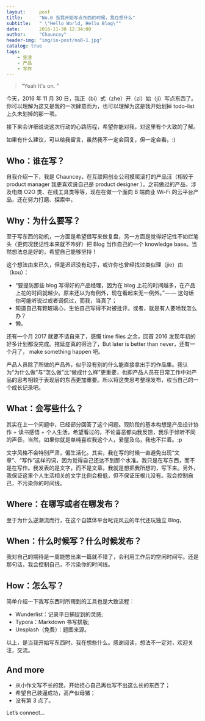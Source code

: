 ```yaml
---
layout:     post
title:      "No.0 当我开始写点东西的时候，我在想什么"
subtitle:   " \"Hello World, Hello Blog\""
date:       2016-11-30 12:34:00
author:     "Chauncey"
header-img: "img/in-post/no0-1.jpg"
catalog: true
tags:
    - 生活
    - 产品
    - 写作
---
```


> “Yeah It's on. ”

今天，2016 年 11 月 30 日，我正（bi）式（zhe）开（zi）始（ji）写点东西了。你可以理解为这又是我的一次肆意而为，也可以理解为这是我开始划掉 todo-list 上久未划掉的那一项。

接下来会详细说说这次行动的心路历程，希望你能对我，对这里有个大致的了解。

如果有什么建议，可以给我留言，虽然我不一定会回复，但一定会看。:)

## Who：谁在写？

自我介绍一下，我是 Chauncey，在互联网创业公司摸爬滚打的产品汪（相较于 product manager 我更喜欢说自己是 product designer ）。之前做过的产品，涉及电商 O2O 类、在线工具类等等，现在在做一个面向 B 端商业 Wi-Fi 的云平台产品，还在努力打磨、探索中。

## Why：为什么要写？

至于写东西的动机，一方面是希望借写来做复盘，另一方面是觉得好记性不如烂笔头（更何况我记性本来就不咋好）把 Blog 当作自己的一个 knowledge base。当然想法总是好的，希望自己能够坚持！

这个想法由来已久，但是迟迟没有动手，或许你也曾经找过类似理（jie）由（kou）：

* “要提防那些 blog 写得好的产品经理，因为在 blog 上花的时间越多，在产品上花的时间就越少。原来还以为有例外，现在看起来无一例外。” — — 这句话你可能听说过或者调侃过，而我，当真了；
* 知道自己有颗玻璃心，生怕自己写得不对被批评。或者，就是有人要喷我怎么办？
* 懒。

还有一个月 2017 就要不请自来了，感慨 time flies 之余，回首 2016 发现年初的好多计划都没完成。拖延症真的得治了，But later is better than never，还有一个月了， make something happen 吧。

产品人员除了所做的产品外，似乎没有别的什么能直接拿出手的作品集。我认为“为什么做”与“怎么做”比“做成什么样”更重要，也即产品人员在日常工作中对产品的思考相较于表现层的东西更加重要。所以将这类思考整理发布，权当自己的一个成长记录吧。

## What：会写些什么？

其实在上一个问题中，已经部分回答了这个问题。现阶段的基本构想是产品设计协作 + 读书感悟 + 个人生活。希望看过的，不论喜恶都向我反馈，我乐于倾听不同的声音。当然，如果你就是单纯喜欢我这个人，爱屋及乌，我也不拦着。:p

文字风格不会特别严肃，偏生活化。其实，我在写的时候一直避免出现“文章”、“写作”这样的词，因为觉得自己还达不到那个水准。我只是在写东西，而不是在写作。我发表的是文字，而不是文章。我就是想把我所想的，写下来。另外，我保证这里个人生活相关的文字比例会极低，但不保证压根儿没有。我会控制自己，不污染你的时间线。

## Where：在哪写或者在哪发布？

至于为什么逆潮流而行，在这个自媒体平台叱诧风云的年代还玩独立 Blog，

## When：什么时候写？什么时候发布？

我对自己的期待是一周能憋出来一篇就不错了，会利用工作后的空闲时间写。还是那句话，我会控制自己，不污染你的时间线。

## How：怎么写？

简单介绍一下我写东西时所用到的工具也是大致流程：

* Wunderlist：记录平日捕捉到的灵感;
* Typora：Markdown 书写排版;
* Unsplash（免费）：题图来源。

以上，是当我开始写东西时，我在想些什么。感谢阅读，想法不一定对，欢迎关注，交流。

## And more

* 从小作文写不长的我，开始担心自己再也写不出这么长的东西了；
* 希望自己装逼成功，高产似母猪；
* 没有第 3 点了。

Let’s connect…
